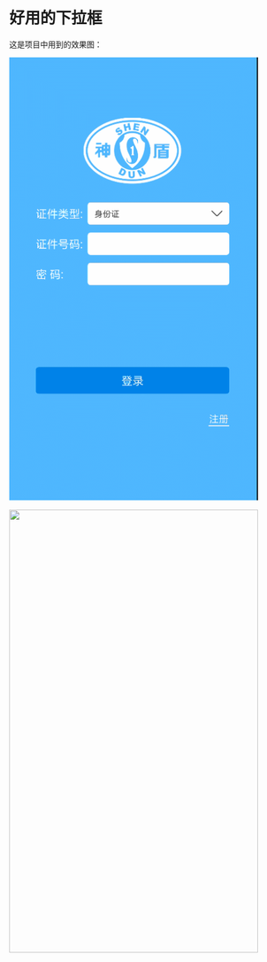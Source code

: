 好用的下拉框
====
这是项目中用到的效果图：

<img width="450" height="800" src="https://github.com/66668/MySpinner/blob/master/gif/demo1.gif"></img>

<img width="450" height="800" src="https://github.com/66668/MySpinner/tree/master/gifdemo1.gif"></img>